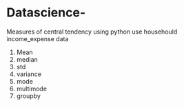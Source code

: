 # Datascience-
Measures of central tendency using python use househould income_expense data

1. Mean
2. median
3. std
4. variance
5. mode
6. multimode
7. groupby
